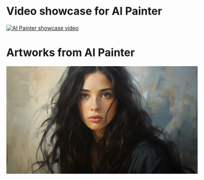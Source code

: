 # Video showcase for AI Painter
[![AI Painter showcase video](https://img.youtube.com/vi/TNZ6Dl7HStA/0.jpg)](https://www.youtube.com/watch?v=TNZ6Dl7HStA)

# Artworks from AI Painter
![image](https://github.com/Jeffrey58002/Curriculum-Vitae-Projects/blob/1d91c565975683da56caa8714a72502a27c4a5dc/AI%20Painter%20source%20code/Image/Black_hair_girl_Pic.png)
